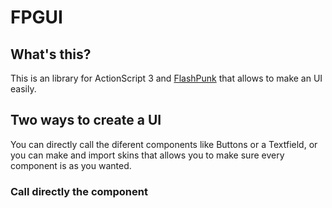 FPGUI
=====

What's this?
------
This is an library for ActionScript 3 and [FlashPunk] that allows to make an UI easily.

Two ways to create a UI
------
You can directly call the diferent components like Buttons or a Textfield, or you can make and import skins that allows you to make sure every component is as you wanted.

### Call directly the component
``` actionscript

```

[FlashPunk]:http://useflashpunk.net